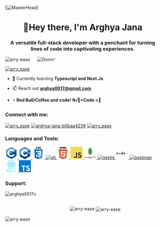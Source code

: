 [![MasterHead](https://cdn.dribbble.com/userupload/9495255/file/original-a0f72df060c2e1f5299cc7819d86cccb.jpg?resize=1200x300)]
<h1 align="center">👋Hey there, I'm Arghya Jana</h1>
<h3 align="center">A versatile full-stack developer with a penchant for turning lines of code into captivating experiences.</h3>
<img align ="right" alt = "Doinn'" width ="400" src = "https://cdn.dribbble.com/users/255/screenshots/10481930/media/314c00fe1fecd4dc565a8b642a60c427.png?resize=1000x750&vertical=center">

<p align="left"> <img src="https://komarev.com/ghpvc/?username=arry-ease&label=Profile%20views&color=0e75b6&style=flat" alt="arry-ease" /> </p>

<p align="left"> <a href="https://twitter.com/arry_ease" target="blank"><img src="https://img.shields.io/twitter/follow/arry_ease?logo=twitter&style=for-the-badge" alt="arry_ease" /></a> </p>

- 🌱 Currently learning **Typescript and Next.Js**

- 📫 Reach out **arghya0017@gmail.com**

- ⚡ **Red Bull/Coffee and code! ☕/🐂+Code =🚀**

<h3 align="left">Connect with me:</h3>
<p align="left">
<a href="https://twitter.com/arry_ease" target="blank"><img align="center" src="https://raw.githubusercontent.com/rahuldkjain/github-profile-readme-generator/master/src/images/icons/Social/twitter.svg" alt="arry_ease" height="30" width="40" /></a>
<a href="https://linkedin.com/in/arghya-jana-b0baa4239" target="blank"><img align="center" src="https://raw.githubusercontent.com/rahuldkjain/github-profile-readme-generator/master/src/images/icons/Social/linked-in-alt.svg" alt="arghya-jana-b0baa4239" height="30" width="40" /></a>
<a href="https://instagram.com/arry_ease" target="blank"><img align="center" src="https://raw.githubusercontent.com/rahuldkjain/github-profile-readme-generator/master/src/images/icons/Social/instagram.svg" alt="arry_ease" height="30" width="40" /></a>
</p>

<h3 align="left">Languages and Tools:</h3>
<p align="left"> <a href="https://www.cprogramming.com/" target="_blank" rel="noreferrer"> <img src="https://raw.githubusercontent.com/devicons/devicon/master/icons/c/c-original.svg" alt="c" width="40" height="40"/> </a> <a href="https://www.w3schools.com/cpp/" target="_blank" rel="noreferrer"> <img src="https://raw.githubusercontent.com/devicons/devicon/master/icons/cplusplus/cplusplus-original.svg" alt="cplusplus" width="40" height="40"/> </a> <a href="https://www.w3schools.com/css/" target="_blank" rel="noreferrer"> <img src="https://raw.githubusercontent.com/devicons/devicon/master/icons/css3/css3-original-wordmark.svg" alt="css3" width="40" height="40"/> </a> <a href="https://git-scm.com/" target="_blank" rel="noreferrer"> <img src="https://www.vectorlogo.zone/logos/git-scm/git-scm-icon.svg" alt="git" width="40" height="40"/> </a> <a href="https://www.w3.org/html/" target="_blank" rel="noreferrer"> <img src="https://raw.githubusercontent.com/devicons/devicon/master/icons/html5/html5-original-wordmark.svg" alt="html5" width="40" height="40"/> </a> <a href="https://developer.mozilla.org/en-US/docs/Web/JavaScript" target="_blank" rel="noreferrer"> <img src="https://raw.githubusercontent.com/devicons/devicon/master/icons/javascript/javascript-original.svg" alt="javascript" width="40" height="40"/> </a> <a href="https://www.mongodb.com/" target="_blank" rel="noreferrer"> <img src="https://raw.githubusercontent.com/devicons/devicon/master/icons/mongodb/mongodb-original-wordmark.svg" alt="mongodb" width="40" height="40"/> </a> <a href="https://nextjs.org/" target="_blank" rel="noreferrer"> <img src="https://cdn.worldvectorlogo.com/logos/nextjs-2.svg" alt="nextjs" width="40" height="40"/> </a> <a href="https://nodejs.org" target="_blank" rel="noreferrer"> <img src="https://raw.githubusercontent.com/devicons/devicon/master/icons/nodejs/nodejs-original-wordmark.svg" alt="nodejs" width="40" height="40"/> </a> <a href="https://postman.com" target="_blank" rel="noreferrer"> <img src="https://www.vectorlogo.zone/logos/getpostman/getpostman-icon.svg" alt="postman" width="40" height="40"/> </a> <a href="https://reactjs.org/" target="_blank" rel="noreferrer"> <img src="https://raw.githubusercontent.com/devicons/devicon/master/icons/react/react-original-wordmark.svg" alt="react" width="40" height="40"/> </a> <a href="https://www.typescriptlang.org/" target="_blank" rel="noreferrer"> <img src="https://raw.githubusercontent.com/devicons/devicon/master/icons/typescript/typescript-original.svg" alt="typescript" width="40" height="40"/> </a> </p>

<h3 align="left">Support:</h3>
<p><a href="https://www.buymeacoffee.com/arghya0017v"> <img align="left" src="https://cdn.buymeacoffee.com/buttons/v2/default-yellow.png" height="50" width="210" alt="arghya0017v" /></a></p><br><br>

<p><img align="left" src="https://github-readme-stats.vercel.app/api/top-langs?username=arry-ease&show_icons=true&locale=en&layout=compact" alt="arry-ease" /></p>

<p>&nbsp;<img align="center" src="https://github-readme-stats.vercel.app/api?username=arry-ease&show_icons=true&locale=en" alt="arry-ease" /></p>

<p><img align="center" src="https://github-readme-streak-stats.herokuapp.com/?user=arry-ease&" alt="arry-ease" /></p>
